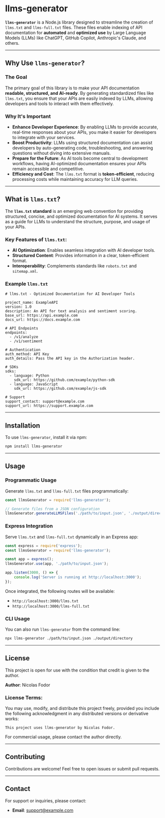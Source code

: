 
# llms-generator

**`llms-generator`** is a Node.js library designed to streamline the creation of `llms.txt` and `llms-full.txt` files. These files enable indexing of API documentation for **automated** and **optimized use** by Large Language Models (LLMs) like ChatGPT, GitHub Copilot, Anthropic's Claude, and others.

---

## Why Use `llms-generator`?

### The Goal
The primary goal of this library is to make your API documentation **readable, structured, and AI-ready**. By generating standardized files like `llms.txt`, you ensure that your APIs are easily indexed by LLMs, allowing developers and tools to interact with them effectively.

### Why It's Important
- **Enhance Developer Experience**: By enabling LLMs to provide accurate, real-time responses about your APIs, you make it easier for developers to integrate with your services.
- **Boost Productivity**: LLMs using structured documentation can assist developers by auto-generating code, troubleshooting, and answering questions without diving into extensive manuals.
- **Prepare for the Future**: As AI tools become central to development workflows, having AI-optimized documentation ensures your APIs remain accessible and competitive.
- **Efficiency and Cost**: The `llms.txt` format is **token-efficient**, reducing processing costs while maintaining accuracy for LLM queries.

---

## What is `llms.txt`?

The **`llms.txt` standard** is an emerging web convention for providing structured, concise, and optimized documentation for AI systems. It serves as a guide for LLMs to understand the structure, purpose, and usage of your APIs.

### Key Features of `llms.txt`:
- **AI Optimization**: Enables seamless integration with AI developer tools.
- **Structured Content**: Provides information in a clear, token-efficient format.
- **Interoperability**: Complements standards like `robots.txt` and `sitemap.xml`.

### Example `llms.txt`
```plaintext
# llms.txt - Optimized Documentation for AI Developer Tools

project_name: ExampleAPI
version: 1.0
description: An API for text analysis and sentiment scoring.
base_url: https://api.example.com
docs_url: https://docs.example.com

# API Endpoints
endpoints:
  - /v1/analyze
  - /v1/sentiment

# Authentication
auth_method: API Key
auth_details: Pass the API key in the Authorization header.

# SDKs
sdks:
  - language: Python
    sdk_url: https://github.com/example/python-sdk
  - language: JavaScript
    sdk_url: https://github.com/example/js-sdk

# Support
support_contact: support@example.com
support_url: https://support.example.com
```

---

## Installation

To use `llms-generator`, install it via npm:

```bash
npm install llms-generator
```

---

## Usage

### Programmatic Usage
Generate `llms.txt` and `llms-full.txt` files programmatically:
```javascript
const llmsGenerator = require('llms-generator');

// Generate files from a JSON configuration
llmsGenerator.generateLLMSFiles('./path/to/input.json', './output/directory');
```

### Express Integration
Serve `llms.txt` and `llms-full.txt` dynamically in an Express app:
```javascript
const express = require('express');
const llmsGenerator = require('llms-generator');

const app = express();
llmsGenerator.use(app, './path/to/input.json');

app.listen(3000, () => {
    console.log('Server is running at http://localhost:3000');
});
```

Once integrated, the following routes will be available:
- `http://localhost:3000/llms.txt`
- `http://localhost:3000/llms-full.txt`

### CLI Usage
You can also run `llms-generator` from the command line:
```bash
npx llms-generator ./path/to/input.json ./output/directory
```

---

## License

This project is open for use with the condition that credit is given to the author.  

**Author**: Nicolas Fodor  

### License Terms:
You may use, modify, and distribute this project freely, provided you include the following acknowledgment in any distributed versions or derivative works:

```
This project uses llms-generator by Nicolas Fodor.
```

For commercial usage, please contact the author directly.

---

## Contributing

Contributions are welcome! Feel free to open issues or submit pull requests.

---

## Contact

For support or inquiries, please contact:
- **Email**: support@example.com

